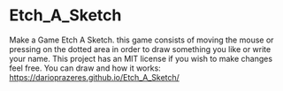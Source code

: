 # Etch_A_Sketch
Make a Game Etch A Sketch.
this game consists of moving the mouse or pressing on the dotted area in order to draw something you like or write your name.  This project has an MIT license if you wish to make changes feel free.
You can draw and how it works:
https://darioprazeres.github.io/Etch_A_Sketch/
